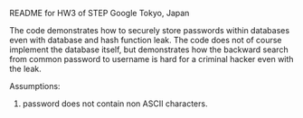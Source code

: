 README for HW3 of STEP Google Tokyo, Japan

The code demonstrates how to securely store passwords within databases even with database and hash function leak. 
The code does not of course implement the database itself, but demonstrates how the backward search from common password to username is hard for a criminal hacker even with the leak.

Assumptions:
1. password does not contain non ASCII characters.

